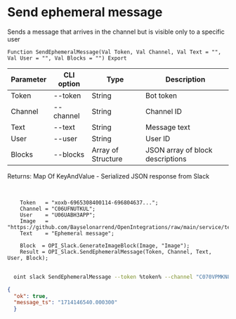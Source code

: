 ﻿---
sidebar_position: 2
---

# Send ephemeral message
Sends a message that arrives in the channel but is visible only to a specific user



`Function SendEphemeralMessage(Val Token, Val Channel, Val Text = "", Val User = "", Val Blocks = "") Export`

  | Parameter | CLI option | Type | Description |
  |-|-|-|-|
  | Token | --token | String | Bot token |
  | Channel | --channel | String | Channel ID |
  | Text | --text | String | Message text |
  | User | --user | String | User ID |
  | Blocks | --blocks | Array of Structure | JSON array of block descriptions |

  
  Returns:  Map Of KeyAndValue - Serialized JSON response from Slack

<br/>




```bsl title="Code example"
    Token   = "xoxb-6965308400114-696804637...";
    Channel = "C06UFNUTKUL";
    User    = "U06UABH3APP";
    Image   = "https://github.com/Bayselonarrend/OpenIntegrations/raw/main/service/test_data/picture.jpg";
    Text    = "Ephemeral message";

    Block  = OPI_Slack.GenerateImageBlock(Image, "Image");
    Result = OPI_Slack.SendEphemeralMessage(Token, Channel, Text, User, Block);
```



```sh title="CLI command example"
    
  oint slack SendEphemeralMessage --token %token% --channel "C070VPMKN8J" --text %text% --user %user% --blocks %blocks%

```

```json title="Result"
{
  "ok": true,
  "message_ts": "1714146540.000300"
  }
```
